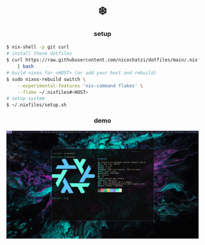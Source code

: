 <h1 align="center">❄️</h1>

<h3 align="center">setup</h3>

```bash
$ nix-shell -p git curl
# install these dotfiles
$ curl https://raw.githubusercontent.com/nicochatzi/dotfiles/main/.nixfiles/install.sh \
    | bash
# build nixos for <HOST> (or add your host and rebuild)
$ sudo nixos-rebuild switch \
    --experimental-features 'nix-command flakes' \
    --flake ~/.nixfiles#<HOST>
# setup system
$ ~/.nixfiles/setup.sh
```

<h3 align="center">demo</h3>

![lati](./assets/lati.png)
